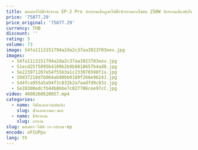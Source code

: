 ```yaml
---
title: มอเตอร์ไฟฟ้าจักรยาน EP-2 Pro จักรยานเสือภูเขาไฟฟ้าจักรยานยางไขมัน 250W จักรยานเมืองพับไฟฟ้า
price: '75877.29'
price_original: '75877.29'
currency: THB
discount: ''
rating: 5
volume: 73
image: S4fa1113151794a2da2c37aa3923703eev.jpg
images:
  - S4fa1113151794a2da2c37aa3923703eev.jpg
  - S1ecd2575095b4109b2b9b8818657b4ad0.jpg
  - Se223971207e54f55b3a1c233076598f1x.jpg
  - S9d37218d7b064ab98bb0189f266e9624J.jpg
  - Sd4fca955a5a94f3c831b2a7aadfd9c83z.jpg
  - Se28300edcfb44b8bbe7c027706cee97cC.jpg
video: 4000268620057.mp4
categories:
  - name: กีฬาและความบันเทิง
    slug: ฬาและความบ-นเท
  - name: ขี่จักรยาน
    slug: กรยาน
slug: มอเตอร-ไฟฟ-าจ-กรยาน-ep
encode: oFIUPpu
lang: th
---
```

  